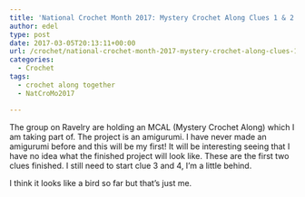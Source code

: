 ```yaml
---
title: 'National Crochet Month 2017: Mystery Crochet Along Clues 1 & 2'
author: edel
type: post
date: 2017-03-05T20:13:11+00:00
url: /crochet/national-crochet-month-2017-mystery-crochet-along-clues-1-2/
categories:
  - Crochet
tags:
  - crochet along together
  - NatCroMo2017

---
```

The group []() on Ravelry are holding an MCAL (Mystery Crochet Along) which I am taking part of. The project is an amigurumi. I have never made an amigurumi before and this will be my first! It will be interesting seeing that I have no idea what the finished project will look like. These are the first two clues finished. I still need to start clue 3 and 4, I&#8217;m a little behind.

I think it looks like a bird so far but that&#8217;s just me.